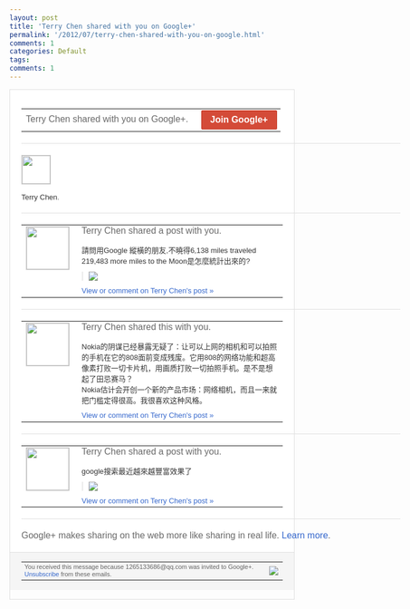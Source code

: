 ```yaml
---
layout: post
title: 'Terry Chen shared with you on Google+'
permalink: '/2012/07/terry-chen-shared-with-you-on-google.html'
comments: 1
categories: Default
tags: 
comments: 1
---
```

<div style="border:solid 1px #dfdfdf;color:#686868;font:13px Arial"><div style="background-color:#fff;padding:20px;"><table cellpadding="0" cellspacing="0" style="width:670px;color:#333;font:13px Arial;"><tr><td style="color:#686868;font:16px Arial;">Terry Chen shared with you on Google+.</td><td style="padding-left:15px;text-align:right;"><a href="https://plus.google.com/_/notifications/emlink?emrecipient=109554455967099403328&amp;emid=CPDI1_mehLECFeRGcAodA0QAAA&amp;path=%2F%3Fgpinv%3DAMIXal-J1q6Acj4XMYAcar5Vc0Ypiik2rK6aI2rbLkvlMflojcO-51ara5YbLPx2Peit5IBHTeni5zzu5t39gKKNAPi6w6IBNsHq1T6Q6SUJDo_bDFNBdl4&amp;dt=1341549933096&amp;uob=7" style="display:inline-block;padding:7px 15px;background-color:#d44b38; color:#fff;font-size:16px; font-weight:bold;border-radius:2px;-webkit-border-radius:2px; -moz-border-radius:2px;border:solid 1px #c43b28; white-space:nowrap;text-decoration:none">Join Google+</a></td></tr></table><div style='width:670px;"'><div style="margin:20px 0;border-bottom:solid 1px #dfdfdf;width:670px;"></div><span style="margin-right:5px;margin-bottom:5px; display:inline-block;"><a href="https://plus.google.com/_/notifications/emlink?emrecipient=109554455967099403328&amp;emid=CPDI1_mehLECFeRGcAodA0QAAA&amp;path=%2F108643996575278738906&amp;dt=1341549933096&amp;uob=7"><img height="50" src="https://lh3.googleusercontent.com/-KKRGTyJ5Bl0/AAAAAAAAAAI/AAAAAAAAEEY/jllxqER5dCk/s75-c-k-a/photo.jpg" style="border:solid 1px #cccccc;" width="50"/></a></span></div><div style="padding-top:10px;width:670px;"><a href="https://plus.google.com/_/notifications/emlink?emrecipient=109554455967099403328&amp;emid=CPDI1_mehLECFeRGcAodA0QAAA&amp;path=%2F108643996575278738906&amp;dt=1341549933096&amp;uob=7" style="color:#333;text-decoration:none">Terry Chen</a>.</div><div style="margin:20px 0;border-bottom:solid 1px #dfdfdf;width:670px;"></div><table cellpadding="0" cellspacing="0"><tr><td style="padding-right:15px;vertical-align:top"><a href="https://plus.google.com/_/notifications/emlink?emrecipient=109554455967099403328&amp;emid=CPDI1_mehLECFeRGcAodA0QAAA&amp;path=%2F108643996575278738906%3Fgpinv%3DAMIXal-J1q6Acj4XMYAcar5Vc0Ypiik2rK6aI2rbLkvlMflojcO-51ara5YbLPx2Peit5IBHTeni5zzu5t39gKKNAPi6w6IBNsHq1T6Q6SUJDo_bDFNBdl4&amp;dt=1341549933096&amp;uob=7"><img height="75" src="https://lh3.googleusercontent.com/-KKRGTyJ5Bl0/AAAAAAAAAAI/AAAAAAAAEEY/jllxqER5dCk/s75-c-k-a/photo.jpg" style="border:solid 1px #cccccc;" width="75"/></a></td><td style="width:578px;color:#333;font:13px Arial;vertical-align:top;"><div style="color:#686868;font:16px Arial;padding-bottom:15px">Terry Chen shared a post with you.</div><div style="padding-bottom:10px">請問用Google 縱橫的朋友,不曉得6,138 miles traveled<br/>219,483 more miles to the Moon是怎麼統計出來的?</div><div style="margin-bottom:10px;padding-left:10px; border-left:2px solid #EAEAEA"><span style="margin-right:5px"><a href="https://plus.google.com/_/notifications/emlink?emrecipient=109554455967099403328&amp;emid=CPDI1_mehLECFeRGcAodA0QAAA&amp;path=%2F108643996575278738906%2Fposts%2FZXYtE3LQ9Hc%3Fgpinv%3DAMIXal-J1q6Acj4XMYAcar5Vc0Ypiik2rK6aI2rbLkvlMflojcO-51ara5YbLPx2Peit5IBHTeni5zzu5t39gKKNAPi6w6IBNsHq1T6Q6SUJDo_bDFNBdl4&amp;dt=1341549933096&amp;uob=7" style="zSoyz;"><img border="0" src="https://lh3.googleusercontent.com/-81nnDXn2CSw/T_Zq8RQ7TyI/AAAAAAAAX0w/AOF5zUray54/w160/QQ%25E6%258B%25BC%25E9%259F%25B3%25E6%2588%25AA%25E5%259B%25BE%25E6%259C%25AA%25E5%2591%25BD%25E5%2590%258D.png" style="max-height:200px;max-width:275px"/></a></span></div><a href="https://plus.google.com/_/notifications/emlink?emrecipient=109554455967099403328&amp;emid=CPDI1_mehLECFeRGcAodA0QAAA&amp;path=%2F108643996575278738906%2Fposts%2FZXYtE3LQ9Hc%3Fgpinv%3DAMIXal-J1q6Acj4XMYAcar5Vc0Ypiik2rK6aI2rbLkvlMflojcO-51ara5YbLPx2Peit5IBHTeni5zzu5t39gKKNAPi6w6IBNsHq1T6Q6SUJDo_bDFNBdl4&amp;dt=1341549933096&amp;uob=7" style="color:#3366CC;text-decoration:none;">View or comment on Terry Chen's post »</a></td></tr></table><div style="margin:20px 0;border-bottom:solid 1px #dfdfdf;width:670px;"></div><table cellpadding="0" cellspacing="0"><tr><td style="padding-right:15px;vertical-align:top"><a href="https://plus.google.com/_/notifications/emlink?emrecipient=109554455967099403328&amp;emid=CPDI1_mehLECFeRGcAodA0QAAA&amp;path=%2F108643996575278738906%3Fgpinv%3DAMIXal8cpLW2aUdNTfXCdW9yUe1ZpT-1gEwF_dvtxpqAHbybhdEKxNJTNUf-H1uV9XcJkrLG1U6PhK51RW8RlqVg1S5hd-m5OvFHp_B06D6Al0lWs2FnL2U&amp;dt=1341549933096&amp;uob=7"><img height="75" src="https://lh3.googleusercontent.com/-KKRGTyJ5Bl0/AAAAAAAAAAI/AAAAAAAAEEY/jllxqER5dCk/s75-c-k-a/photo.jpg" style="border:solid 1px #cccccc;" width="75"/></a></td><td style="width:578px;color:#333;font:13px Arial;vertical-align:top;"><div style="color:#686868;font:16px Arial;padding-bottom:15px">Terry Chen shared this with you.</div><div style="padding-bottom:10px">Nokia的阴谋已经暴露无疑了：让可以上<wbr/>网的相机和可以拍照的手机在它的808面前<wbr/>变成残废。它用808的网络功能和超高像素<wbr/>打败一切卡片机，用画质打败一切拍照手机。<wbr/>是不是想起了田忌赛马？<br/>Nokia估计会开<wbr/>创一个新的产品市场：网络相机，而且一来就<wbr/>把门槛定得很高。我很喜欢这种风格。</div><a href="https://plus.google.com/_/notifications/emlink?emrecipient=109554455967099403328&amp;emid=CPDI1_mehLECFeRGcAodA0QAAA&amp;path=%2F108643996575278738906%2Fposts%2FXh5kTULKXmd%3Fgpinv%3DAMIXal8cpLW2aUdNTfXCdW9yUe1ZpT-1gEwF_dvtxpqAHbybhdEKxNJTNUf-H1uV9XcJkrLG1U6PhK51RW8RlqVg1S5hd-m5OvFHp_B06D6Al0lWs2FnL2U&amp;dt=1341549933096&amp;uob=7" style="color:#3366CC;text-decoration:none;">View or comment on Terry Chen's post »</a></td></tr></table><div style="margin:20px 0;border-bottom:solid 1px #dfdfdf;width:670px;"></div><table cellpadding="0" cellspacing="0"><tr><td style="padding-right:15px;vertical-align:top"><a href="https://plus.google.com/_/notifications/emlink?emrecipient=109554455967099403328&amp;emid=CPDI1_mehLECFeRGcAodA0QAAA&amp;path=%2F108643996575278738906%3Fgpinv%3DAMIXal_BfFfP0yi6fiLspHVZUfU5_p_GhDsNQSq6dT-idInfr5SwIPnvSKV-GeffBPi3RYbl5B_TYWiQoN8QazpvzoCM1mXpfDZk8gD0zPC9E7wXVtOllJk&amp;dt=1341549933096&amp;uob=7"><img height="75" src="https://lh3.googleusercontent.com/-KKRGTyJ5Bl0/AAAAAAAAAAI/AAAAAAAAEEY/jllxqER5dCk/s75-c-k-a/photo.jpg" style="border:solid 1px #cccccc;" width="75"/></a></td><td style="width:578px;color:#333;font:13px Arial;vertical-align:top;"><div style="color:#686868;font:16px Arial;padding-bottom:15px">Terry Chen shared a post with you.</div><div style="padding-bottom:10px">google搜索最近越來越豐富效果了</div><div style="margin-bottom:10px;padding-left:10px; border-left:2px solid #EAEAEA"><span style="margin-right:5px"><a href="https://plus.google.com/_/notifications/emlink?emrecipient=109554455967099403328&amp;emid=CPDI1_mehLECFeRGcAodA0QAAA&amp;path=%2F108643996575278738906%2Fposts%2F3YujPxdzGb3%3Fgpinv%3DAMIXal_BfFfP0yi6fiLspHVZUfU5_p_GhDsNQSq6dT-idInfr5SwIPnvSKV-GeffBPi3RYbl5B_TYWiQoN8QazpvzoCM1mXpfDZk8gD0zPC9E7wXVtOllJk&amp;dt=1341549933096&amp;uob=7" style="zSoyz;"><img border="0" src="https://lh6.googleusercontent.com/-5XQanaVwe4w/T_XKR6wp6GI/AAAAAAAAX0M/4ymVZlJymPg/w160/QQ%25E6%258B%25BC%25E9%259F%25B3%25E6%2588%25AA%25E5%259B%25BE%25E6%259C%25AA%25E5%2591%25BD%25E5%2590%258D.png" style="max-height:200px;max-width:275px"/></a></span></div><a href="https://plus.google.com/_/notifications/emlink?emrecipient=109554455967099403328&amp;emid=CPDI1_mehLECFeRGcAodA0QAAA&amp;path=%2F108643996575278738906%2Fposts%2F3YujPxdzGb3%3Fgpinv%3DAMIXal_BfFfP0yi6fiLspHVZUfU5_p_GhDsNQSq6dT-idInfr5SwIPnvSKV-GeffBPi3RYbl5B_TYWiQoN8QazpvzoCM1mXpfDZk8gD0zPC9E7wXVtOllJk&amp;dt=1341549933096&amp;uob=7" style="color:#3366CC;text-decoration:none;">View or comment on Terry Chen's post »</a></td></tr></table><div style="margin:20px 0;border-bottom:solid 1px #dfdfdf;width:670px;"></div><div style="color:#686868;font:16px Arial;width:670px;">Google+ makes sharing on the web more like sharing in real life. <a href="http://www.google.com/+/learnmore/" style="color:#3366CC;text-decoration:none;">Learn more</a>.</div></div><div style="border-top:solid 1px #dfdfdf;padding:0 20px; background-color:#f5f5f5"><table cellpadding="0" cellspacing="0" style="height:50px"><tbody><tr><td style="vertical-align:middle;width:100%; color:#636363;font:11px Arial; line-height:120%">You received this message because 1265133686@qq.com was invited to Google+.  <a href="https://plus.google.com/_/notifications/emlink?emrecipient=109554455967099403328&amp;emid=CPDI1_mehLECFeRGcAodA0QAAA&amp;path=%2F_%2Fnonplus%2Femailsettings%3Fgpinv%3DAMIXal-J1q6Acj4XMYAcar5Vc0Ypiik2rK6aI2rbLkvlMflojcO-51ara5YbLPx2Peit5IBHTeni5zzu5t39gKKNAPi6w6IBNsHq1T6Q6SUJDo_bDFNBdl4%26est%3DADH5u8Vpavu0bQGIIuxehtDakuCZWk0KvswweK7DEUpU0q57xW4P3ugm9f_oQ-3I1gau8TxZij5eGWOZzQyLMwFzLCh3dVxqeisjan36J7d1Vm3IDCYHkLGF9JwXk6F-QON3oV_IpL9n&amp;dt=1341549933096&amp;uob=7" style="color:#3366CC;text-decoration:none;">Unsubscribe</a> from these emails.<br/></td><td><img src="https://ssl.gstatic.com/s2/oz/images/notifications/logo/google-plus-6617a72bb36cc548861652780c9e6ff1.png"/></td></tr></tbody></table></div></div>